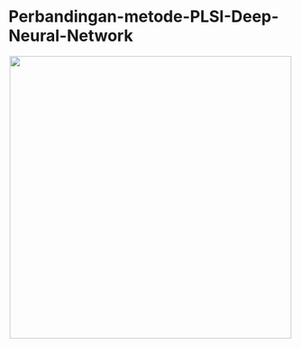 # Perbandingan-metode-PLSI-Deep-Neural-Network
<center>
<img width="500" src="https://s3.jagoanstorage.com/aditia-storage/asset/ilustrasi/Copyright-pana.png">
</center>